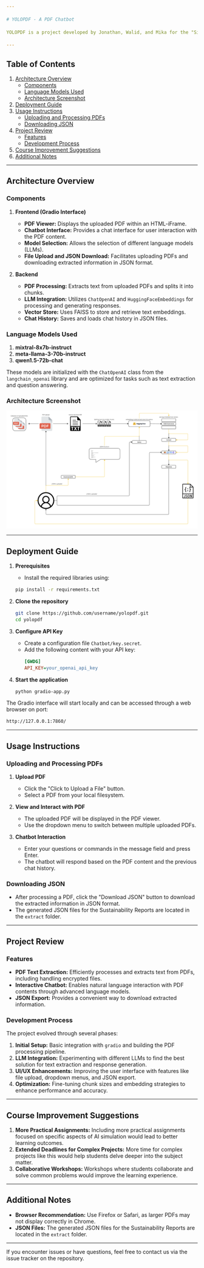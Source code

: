 ```yaml
---

# YOLOPDF - A PDF Chatbot

YOLOPDF is a project developed by Jonathan, Walid, and Mika for the "Simulation of AI Agents" class. This project demonstrates how AI can interact with PDF documents, extract relevant information, and facilitate user interaction through a chatbot interface.

---
```


## Table of Contents

1. [Architecture Overview](#architecture-overview)
   - [Components](#components)
   - [Language Models Used](#language-models-used)
   - [Architecture Screenshot](#architecture-screenshot)
2. [Deployment Guide](#deployment-guide)
3. [Usage Instructions](#usage-instructions)
   - [Uploading and Processing PDFs](#uploading-and-processing-pdfs)
   - [Downloading JSON](#downloading-json)
4. [Project Review](#project-review)
   - [Features](#features)
   - [Development Process](#development-process)
5. [Course Improvement Suggestions](#course-improvement-suggestions)
6. [Additional Notes](#additional-notes)

---

## Architecture Overview

### Components

1. **Frontend (Gradio Interface)**
   - **PDF Viewer:** Displays the uploaded PDF within an HTML-iFrame.
   - **Chatbot Interface:** Provides a chat interface for user interaction with the PDF content.
   - **Model Selection:** Allows the selection of different language models (LLMs).
   - **File Upload and JSON Download:** Facilitates uploading PDFs and downloading extracted information in JSON format.

2. **Backend**
   - **PDF Processing:** Extracts text from uploaded PDFs and splits it into chunks.
   - **LLM Integration:** Utilizes `ChatOpenAI` and `HuggingFaceEmbeddings` for processing and generating responses.
   - **Vector Store:** Uses FAISS to store and retrieve text embeddings.
   - **Chat History:** Saves and loads chat history in JSON files.

### Language Models Used

1. **mixtral-8x7b-instruct**
2. **meta-llama-3-70b-instruct**
3. **qwen1.5-72b-chat**

These models are initialized with the `ChatOpenAI` class from the `langchain_openai` library and are optimized for tasks such as text extraction and question answering.

### Architecture Screenshot

![Architecture Screenshot](Images/architecture.png)


---

## Deployment Guide

1. **Prerequisites**
   - Install the required libraries using:
   ```bash
   pip install -r requirements.txt
   ```

2. **Clone the repository**
   ```bash
   git clone https://github.com/username/yolopdf.git
   cd yolopdf
   ```

3. **Configure API Key**
   - Create a configuration file `Chatbot/key.secret`.
   - Add the following content with your API key:
     ```ini
     [GWDG]
     API_KEY=your_openai_api_key
     ```

4. **Start the application**
   ```bash
   python gradio-app.py
   ```


The Gradio interface will start locally and can be accessed through a web browser on port:

```bash
http://127.0.0.1:7860/
```

---

## Usage Instructions

### Uploading and Processing PDFs

1. **Upload PDF**
   - Click the "Click to Upload a File" button.
   - Select a PDF from your local filesystem.

2. **View and Interact with PDF**
   - The uploaded PDF will be displayed in the PDF viewer.
   - Use the dropdown menu to switch between multiple uploaded PDFs.

3. **Chatbot Interaction**
   - Enter your questions or commands in the message field and press Enter.
   - The chatbot will respond based on the PDF content and the previous chat history.

### Downloading JSON

- After processing a PDF, click the "Download JSON" button to download the extracted information in JSON format.
- The generated JSON files for the Sustainability Reports are located in the `extract` folder.

---

## Project Review

### Features

- **PDF Text Extraction:** Efficiently processes and extracts text from PDFs, including handling encrypted files.
- **Interactive Chatbot:** Enables natural language interaction with PDF contents through advanced language models.
- **JSON Export:** Provides a convenient way to download extracted information.

### Development Process

The project evolved through several phases:

1. **Initial Setup:** Basic integration with `gradio` and building the PDF processing pipeline.
2. **LLM Integration:** Experimenting with different LLMs to find the best solution for text extraction and response generation.
3. **UI/UX Enhancements:** Improving the user interface with features like file upload, dropdown menus, and JSON export.
4. **Optimization:** Fine-tuning chunk sizes and embedding strategies to enhance performance and accuracy.

---

## Course Improvement Suggestions

1. **More Practical Assignments:** Including more practical assignments focused on specific aspects of AI simulation would lead to better learning outcomes.
2. **Extended Deadlines for Complex Projects:** More time for complex projects like this would help students delve deeper into the subject matter.
3. **Collaborative Workshops:** Workshops where students collaborate and solve common problems would improve the learning experience.

---

## Additional Notes

- **Browser Recommendation:** Use Firefox or Safari, as larger PDFs may not display correctly in Chrome.
- **JSON Files:** The generated JSON files for the Sustainability Reports are located in the `extract` folder.

---

If you encounter issues or have questions, feel free to contact us via the issue tracker on the repository.
